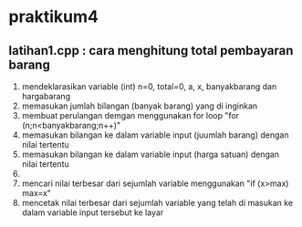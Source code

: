 # praktikum4

## latihan1.cpp : cara menghitung total pembayaran barang

1. mendeklarasikan variable (int) n=0, total=0, a, x, banyakbarang dan hargabarang
2. memasukan jumlah bilangan (banyak barang) yang di inginkan
3. membuat perulangan demgan menggunakan for loop "for (n;n<banyakbarang;n++)"
4. memasukan bilangan ke dalam variable input (juumlah barang) dengan nilai tertentu 
5. memasukan bilangan ke dalam variable input (harga satuan) dengan nilai tertentu 
6. 
6. mencari nilai terbesar dari sejumlah variable menggunakan "if (x>max) max=x"
7. mencetak nilai terbesar dari sejumlah variable yang telah di masukan ke dalam variable input tersebut ke layar
